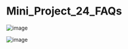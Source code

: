 # Mini_Project_24_FAQs


![image](https://github.com/kkamal2003/Mini_Project_24_FAQs/assets/126082752/740a20ea-ea90-4ef3-b43f-241ff8add947)

![image](https://github.com/kkamal2003/Mini_Project_24_FAQs/assets/126082752/13aad83a-d6f0-42d0-be0c-694c0e9f8157)

